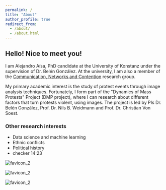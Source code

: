 ```yaml
---
permalink: /
title: "About"
author_profile: true
redirect_from: 
  - /about/
  - /about.html
---
```


## Hello! Nice to meet you!

I am Alejandro Aísa, PhD candidate at the University of Konstanz under the supervision of Dr. Belén González. At the university, I am also a member of the [Communication, Networks and Contention](https://www.polver.uni-konstanz.de/cnc/) research group. 

My primary academic interest is the study of protest events through image analysis techniques. Fortunately, I form part of the "Dynamics of Mass Protests" Project (DMP project), where I can research about different factors that turn protests violent, using images. The project is led by PIs Dr. Belén González, Prof. Dr. Nils B. Weidmann and Prof. Dr. Christian Von Soest. 

### Other research interests 

- Data science and machine learning 
- Ethnic conflicts 
- Political history
- checker 14:23


![favicon_2](favicon2.jpg)

![favicon_2](./images/favicon2.jpg)

![favicon_2](../images/favicon2.jpg)

